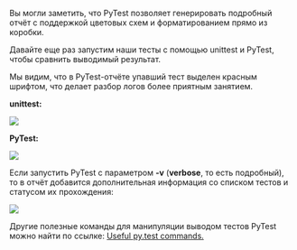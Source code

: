 Вы могли заметить, что PyTest позволяет генерировать подробный отчёт с поддержкой цветовых схем и форматированием прямо из коробки.

Давайте еще раз запустим наши тесты с помощью unittest и PyTest, чтобы сравнить выводимый результат.

Мы видим, что в PyTest-отчёте упавший тест выделен красным шрифтом, что делает разбор логов более приятным занятием.

**unittest:**

![](https://ucarecdn.com/7cb1723f-3a3b-4fb6-a6bd-6a2e1904d02f/)

**PyTest:** 

![](https://ucarecdn.com/81ceab3c-0d25-4beb-ab87-09d110294d63/)

Если запустить PyTest с параметром **-v** (**verbose**, то есть подробный), то в отчёт добавится дополнительная информация со списком тестов и статусом их прохождения: 

![](https://ucarecdn.com/6a53144b-e083-410f-92ef-404511fc6c07/)

Другие полезные команды для манипуляции выводом тестов PyTest можно найти по ссылке: [Useful py.test commands.](https://gist.github.com/amatellanes/12136508b816469678c2)